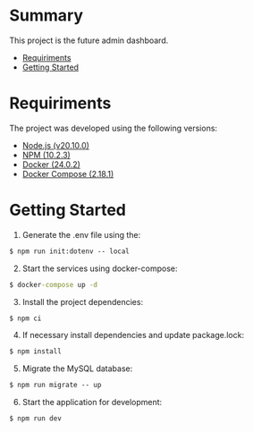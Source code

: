 # Summary

This project is the future admin dashboard.

-   [Requiriments](#requiriments)
-   [Getting Started](#getting-started)

# Requiriments

The project was developed using the following versions:

-   [Node.js (v20.10.0)](https://nodejs.org/en/)
-   [NPM (10.2.3)](https://nodejs.org/en/)
-   [Docker (24.0.2)](https://docs.docker.com/get-docker/)
-   [Docker Compose (2.18.1)](https://docs.docker.com/compose/install/)

# Getting Started

1. Generate the .env file using the:

```cmd
$ npm run init:dotenv -- local
```

2. Start the services using docker-compose:

```cmd
$ docker-compose up -d
```

3. Install the project dependencies:

```cmd
$ npm ci
```

4. If necessary install dependencies and update package.lock:

```cmd
$ npm install
```

5. Migrate the MySQL database:

```cmd
$ npm run migrate -- up
```

6. Start the application for development:

```cmd
$ npm run dev
```
